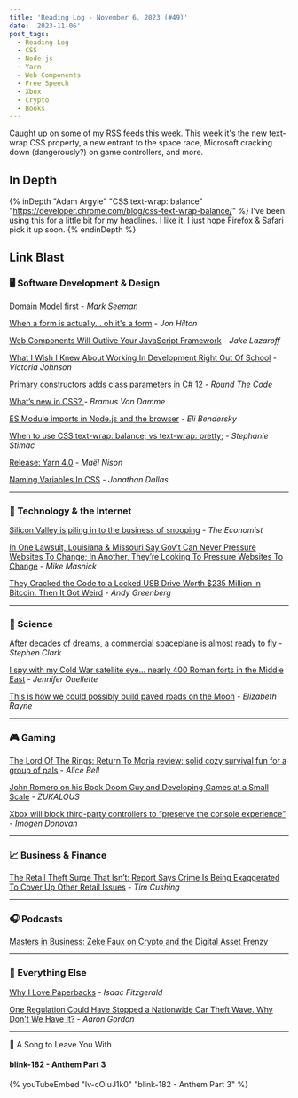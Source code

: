 ```yaml
---
title: 'Reading Log - November 6, 2023 (#49)'
date: '2023-11-06'
post_tags:
  - Reading Log
  - CSS
  - Node.js
  - Yarn
  - Web Components
  - Free Speech
  - Xbox
  - Crypto
  - Books
---
```


Caught up on some of my RSS feeds this week. This week it's the new text-wrap CSS property, a new entrant to the space race, Microsoft cracking down (dangerously?) on game controllers, and more.
<!-- excerpt -->

## In Depth

{% inDepth "Adam Argyle" "CSS text-wrap: balance" "https://developer.chrome.com/blog/css-text-wrap-balance/" %}
    I’ve been using this for a little bit for my headlines. I like it. I just hope Firefox & Safari pick it up soon.
{% endinDepth %}

## Link Blast

### 🖥 Software Development & Design

[Domain Model first](https://blog.ploeh.dk/2023/10/23/domain-model-first/) - *Mark Seeman*

[When a form is actually... oh it's a form](https://jonhilton.net/blazor-search-page/) - *Jon Hilton*

[Web Components Will Outlive Your JavaScript Framework](https://jakelazaroff.com/words/web-components-will-outlive-your-javascript-framework/) - *Jake Lazaroff*

[What I Wish I Knew About Working In Development Right Out Of School](https://www.smashingmagazine.com/2023/10/beginner-web-development-working-career/) - *Victoria Johnson*

[Primary constructors adds class parameters in C# 12](https://www.roundthecode.com/dotnet-tutorials/primary-constructors-adds-class-parameters-csharp-12) - *Round The Code*

[What’s new in CSS? ](https://www.bram.us/2023/10/13/whats-new-in-css-2022-10-12-frontmania/?ref=web-design-weekly.com) - *Bramus Van Damme*

[ES Module imports in Node.js and the browser](https://eli.thegreenplace.net/2023/es-module-imports-in-nodejs-and-the-browser/) - *Eli Bendersky*

[When to use CSS text-wrap: balance; vs text-wrap: pretty;](https://blog.stephaniestimac.com/posts/2023/10/css-text-wrap/?ref=web-design-weekly.com) - *Stephanie Stimac*

[Release: Yarn 4.0](https://yarnpkg.com/blog/release/4.0) - *Maël Nison*

[Naming Variables In CSS](https://jwdallas.com/posts/namingcssvariables/) - *Jonathan Dallas*

---

### 📡 Technology & the Internet

[Silicon Valley is piling in to the business of snooping](https://www.economist.com/business/2023/11/05/silicon-valley-is-piling-in-to-the-business-of-snooping) - *The Economist*

[In One Lawsuit, Louisiana & Missouri Say Gov’t Can Never Pressure Websites To Change; In Another, They’re Looking To Pressure Websites To Change](https://www.techdirt.com/2023/10/31/in-one-lawsuit-louisiana-in-another-theyre-looking-to-pressure-websites-to-change/) - *Mike Masnick*

[They Cracked the Code to a Locked USB Drive Worth $235 Million in Bitcoin. Then It Got Weird](https://www.wired.com/story/unciphered-ironkey-password-cracking-bitcoin/) - *Andy Greenberg*

---

### 🔬 Science

[After decades of dreams, a commercial spaceplane is almost ready to fly](https://arstechnica.com/space/2023/11/after-decades-of-dreams-a-commercial-spaceplane-is-almost-ready-to-fly/) - *Stephen Clark*

[I spy with my Cold War satellite eye… nearly 400 Roman forts in the Middle East](https://arstechnica.com/science/2023/10/i-spy-with-my-cold-war-satellite-eye-nearly-400-roman-forts-in-the-middle-east/) - *Jennifer Ouellette*

[This is how we could possibly build paved roads on the Moon](https://arstechnica.com/science/2023/10/this-is-how-we-could-possibly-build-paved-roads-on-the-moon/) - *Elizabeth Rayne*

---

### 🎮 Gaming

[The Lord Of The Rings: Return To Moria review: solid cozy survival fun for a group of pals](https://www.rockpapershotgun.com/the-lord-of-the-rings-return-to-moria-review) - *Alice Bell*

[John Romero on his Book Doom Guy and Developing Games at a Small Scale](https://howtomarketagame.com/2023/09/25/john-romero-on-his-book-doom-guy-and-developing-games-at-a-small-scale/) - *ZUKALOUS*

[Xbox will block third-party controllers to “preserve the console experience”](https://www.nme.com/news/gaming-news/xbox-will-block-third-party-controllers-to-preserve-the-console-experience-3525752) - *Imogen Donovan*

---

### 📈 Business & Finance

[The Retail Theft Surge That Isn’t: Report Says Crime Is Being Exaggerated To Cover Up Other Retail Issues](https://www.techdirt.com/2023/10/31/the-retail-theft-surge-that-isnt-report-says-crime-is-being-exaggerated-to-cover-up-other-retail-issues/) - *Tim Cushing*

---

### 🎧 Podcasts

[Masters in Business: Zeke Faux on Crypto and the Digital Asset Frenzy](https://www.bloomberg.com/news/audio/2023-11-02/zeke-faux-on-crypto-and-the-digital-asset-frenzy-podcast)

---

### 🎒 Everything Else

[Why I Love Paperbacks](https://www.esquire.com/entertainment/books/a45686651/why-i-love-paperback-books/) - *Isaac Fitzgerald*

[One Regulation Could Have Stopped a Nationwide Car Theft Wave. Why Don't We Have It?](https://www.vice.com/en/article/7kxdmx/one-regulation-could-have-stopped-a-nationwide-car-theft-wave-why-dont-we-have-it) - *Aaron Gordon*

---

🎵 A Song to Leave You With

#### blink-182 - Anthem Part 3

{% youTubeEmbed "lv-cOIuJ1k0" "blink-182 - Anthem Part 3" %}